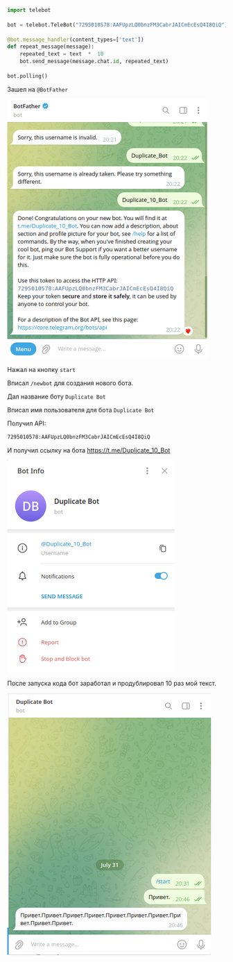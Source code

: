 ```python
import telebot

bot = telebot.TeleBot("7295010578:AAFUpzLQ0bnzFM3CabrJAICmEcEsQ4I8QiQ") #API

@bot.message_handler(content_types=['text'])
def repeat_message(message):
    repeated_text = text  *  10
    bot.send_message(message.chat.id, repeated_text)

bot.polling()
```

Зашел на  `@BotFather`

![фото](фото/фото_3.png)

Нажал на кнопку `start`

Вписал `/newbot` для создания нового бота.

Дал название боту `Duplicate Bot`

Вписал имя пользователя для бота `Duplicate Bot`

Получил API:
```txt
7295010578:AAFUpzLQ0bnzFM3CabrJAICmEcEsQ4I8QiQ
```
И получил ссылку на бота https://t.me/Duplicate_10_Bot

![фото](фото/фото_2.png)

После запуска кода бот заработал и продублировал 10 раз мой текст.

![фото](фото/фото_1.png)
